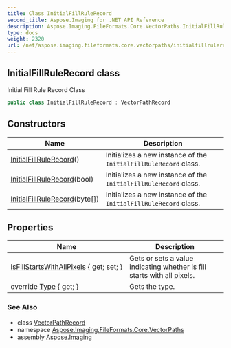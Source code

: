 ```yaml
---
title: Class InitialFillRuleRecord
second_title: Aspose.Imaging for .NET API Reference
description: Aspose.Imaging.FileFormats.Core.VectorPaths.InitialFillRuleRecord class. Initial Fill Rule Record Class
type: docs
weight: 2320
url: /net/aspose.imaging.fileformats.core.vectorpaths/initialfillrulerecord/
---
```

## InitialFillRuleRecord class

Initial Fill Rule Record Class

```csharp
public class InitialFillRuleRecord : VectorPathRecord
```

## Constructors

| Name | Description |
| --- | --- |
| [InitialFillRuleRecord](initialfillrulerecord/#constructor)() | Initializes a new instance of the `InitialFillRuleRecord` class. |
| [InitialFillRuleRecord](initialfillrulerecord/#constructor_1)(bool) | Initializes a new instance of the `InitialFillRuleRecord` class. |
| [InitialFillRuleRecord](initialfillrulerecord/#constructor_2)(byte[]) | Initializes a new instance of the `InitialFillRuleRecord` class. |

## Properties

| Name | Description |
| --- | --- |
| [IsFillStartsWithAllPixels](../../aspose.imaging.fileformats.core.vectorpaths/initialfillrulerecord/isfillstartswithallpixels/) { get; set; } | Gets or sets a value indicating whether is fill starts with all pixels. |
| override [Type](../../aspose.imaging.fileformats.core.vectorpaths/initialfillrulerecord/type/) { get; } | Gets the type. |

### See Also

* class [VectorPathRecord](../vectorpathrecord/)
* namespace [Aspose.Imaging.FileFormats.Core.VectorPaths](../../aspose.imaging.fileformats.core.vectorpaths/)
* assembly [Aspose.Imaging](../../)


